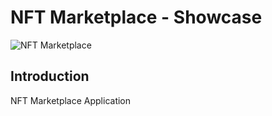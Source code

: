 # NFT Marketplace - Showcase
![NFT Marketplace](https://i.ibb.co/X5kYdvB/image.png)

## Introduction
NFT Marketplace Application

